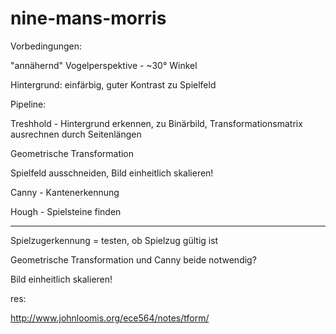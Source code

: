 # nine-mans-morris

Vorbedingungen:

"annähernd" Vogelperspektive - ~30° Winkel

Hintergrund: einfärbig, guter Kontrast zu Spielfeld

Pipeline:

Treshhold - Hintergrund erkennen, zu Binärbild, Transformationsmatrix ausrechnen durch Seitenlängen

Geometrische Transformation

Spielfeld ausschneiden, Bild einheitlich skalieren!

Canny - Kantenerkennung

Hough - Spielsteine finden


---
Spielzugerkennung = testen, ob Spielzug gültig ist


Geometrische Transformation und Canny beide notwendig?

Bild einheitlich skalieren!


res:

http://www.johnloomis.org/ece564/notes/tform/